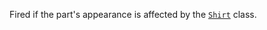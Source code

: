 Fired if the part's appearance is affected by the [`Shirt`](https://create.roblox.com/docs/reference/engine/classes/Shirt) class.